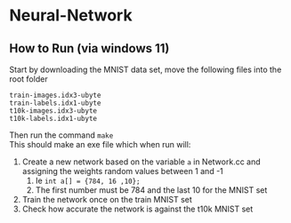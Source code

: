 # Neural-Network
## How to Run (via windows 11)
Start by downloading the MNIST data set, move the following files into the root folder
```
train-images.idx3-ubyte
train-labels.idx1-ubyte
t10k-images.idx3-ubyte
t10k-labels.idx1-ubyte
```
Then run the command `make`  
This should make an exe file 
which when run will:  
1) Create a new network based on the variable `a` in Network.cc and assigning  the weights random values between 1 and -1
   1) Ie `int a[] = {784, 16 ,10};`
   2) The first number must be 784 and the last 10 for the MNIST set
2) Train the network once on the train MNIST set
3) Check how accurate the network is against the t10k MNIST set


